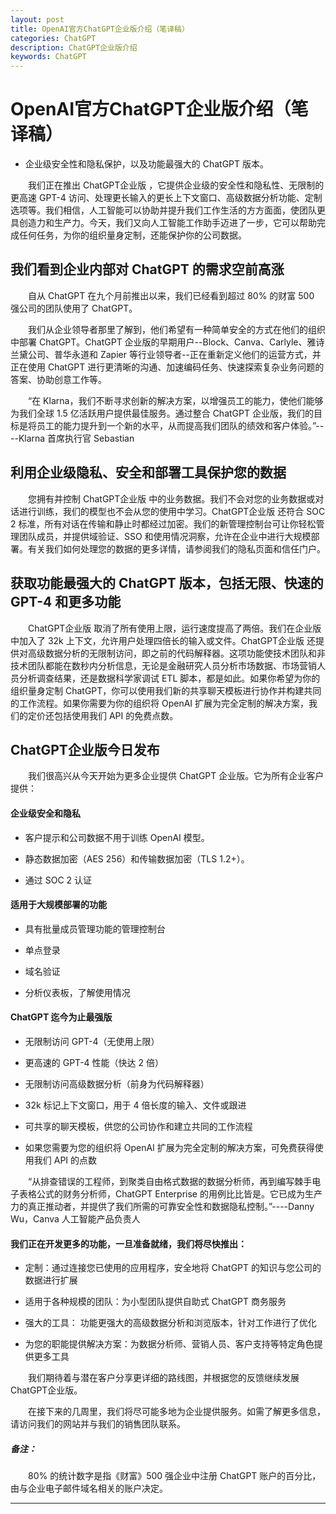 ```yaml
---
layout: post
title: OpenAI官方ChatGPT企业版介绍（笔译稿）
categories: ChatGPT
description: ChatGPT企业版介绍
keywords: ChatGPT
---
```


#  OpenAI官方ChatGPT企业版介绍（笔译稿）

* 企业级安全性和隐私保护，以及功能最强大的 ChatGPT 版本。

&emsp;&emsp;我们正在推出 ChatGPT企业版 ，它提供企业级的安全性和隐私性、无限制的更高速 GPT-4 访问、处理更长输入的更长上下文窗口、高级数据分析功能、定制选项等。我们相信，人工智能可以协助并提升我们工作生活的方方面面，使团队更具创造力和生产力。今天，我们又向人工智能工作助手迈进了一步，它可以帮助完成任何任务，为你的组织量身定制，还能保护你的公司数据。

## 我们看到企业内部对 ChatGPT 的需求空前高涨

&emsp;&emsp;自从 ChatGPT 在九个月前推出以来，我们已经看到超过 80% 的财富 500 强公司的团队使用了 ChatGPT。

&emsp;&emsp;我们从企业领导者那里了解到，他们希望有一种简单安全的方式在他们的组织中部署 ChatGPT。ChatGPT 企业版的早期用户--Block、Canva、Carlyle、雅诗兰黛公司、普华永道和 Zapier 等行业领导者--正在重新定义他们的运营方式，并正在使用 ChatGPT 进行更清晰的沟通、加速编码任务、快速探索复杂业务问题的答案、协助创意工作等。

&emsp;&emsp;“在 Klarna，我们不断寻求创新的解决方案，以增强员工的能力，使他们能够为我们全球 1.5 亿活跃用户提供最佳服务。通过整合 ChatGPT 企业版，我们的目标是将员工的能力提升到一个新的水平，从而提高我们团队的绩效和客户体验。”----Klarna 首席执行官 Sebastian

## 利用企业级隐私、安全和部署工具保护您的数据

&emsp;&emsp;您拥有并控制 ChatGPT企业版 中的业务数据。我们不会对您的业务数据或对话进行训练，我们的模型也不会从您的使用中学习。ChatGPT企业版 还符合 SOC 2 标准，所有对话在传输和静止时都经过加密。我们的新管理控制台可让你轻松管理团队成员，并提供域验证、SSO 和使用情况洞察，允许在企业中进行大规模部署。有关我们如何处理您的数据的更多详情，请参阅我们的隐私页面和信任门户。

## 获取功能最强大的 ChatGPT 版本，包括无限、快速的 GPT-4 和更多功能

&emsp;&emsp;ChatGPT企业版 取消了所有使用上限，运行速度提高了两倍。我们在企业版中加入了 32k 上下文，允许用户处理四倍长的输入或文件。ChatGPT企业版 还提供对高级数据分析的无限制访问，即之前的代码解释器。这项功能使技术团队和非技术团队都能在数秒内分析信息，无论是金融研究人员分析市场数据、市场营销人员分析调查结果，还是数据科学家调试 ETL 脚本，都是如此。如果你希望为你的组织量身定制 ChatGPT，你可以使用我们新的共享聊天模板进行协作并构建共同的工作流程。如果你需要为你的组织将 OpenAI 扩展为完全定制的解决方案，我们的定价还包括使用我们 API 的免费点数。

## ChatGPT企业版今日发布

&emsp;&emsp;我们很高兴从今天开始为更多企业提供 ChatGPT 企业版。它为所有企业客户提供：

#### 企业级安全和隐私

* 客户提示和公司数据不用于训练 OpenAI 模型。

* 静态数据加密（AES 256）和传输数据加密（TLS 1.2+）。

* 通过 SOC 2 认证

#### 适用于大规模部署的功能

* 具有批量成员管理功能的管理控制台

* 单点登录

* 域名验证

* 分析仪表板，了解使用情况

#### ChatGPT 迄今为止最强版

* 无限制访问 GPT-4（无使用上限）

* 更高速的 GPT-4 性能（快达 2 倍）

* 无限制访问高级数据分析（前身为代码解释器）

* 32k 标记上下文窗口，用于 4 倍长度的输入、文件或跟进

* 可共享的聊天模板，供您的公司协作和建立共同的工作流程

* 如果您需要为您的组织将 OpenAI 扩展为完全定制的解决方案，可免费获得使用我们 API 的点数

&emsp;&emsp;“从排查错误的工程师，到聚类自由格式数据的数据分析师，再到编写棘手电子表格公式的财务分析师，ChatGPT Enterprise 的用例比比皆是。它已成为生产力的真正推动者，并提供了我们所需的可靠安全性和数据隐私控制。”----Danny Wu，Canva 人工智能产品负责人

#### 我们正在开发更多的功能，一旦准备就绪，我们将尽快推出：

* 定制：通过连接您已使用的应用程序，安全地将 ChatGPT 的知识与您公司的数据进行扩展

* 适用于各种规模的团队：为小型团队提供自助式 ChatGPT 商务服务

* 强大的工具： 功能更强大的高级数据分析和浏览版本，针对工作进行了优化

* 为您的职能提供解决方案：为数据分析师、营销人员、客户支持等特定角色提供更多工具

&emsp;&emsp;我们期待着与潜在客户分享更详细的路线图，并根据您的反馈继续发展 ChatGPT企业版。

&emsp;&emsp;在接下来的几周里，我们将尽可能多地为企业提供服务。如需了解更多信息，请访问我们的网站并与我们的销售团队联系。

##### 备注：

&emsp;&emsp;80% 的统计数字是指《财富》500 强企业中注册 ChatGPT 账户的百分比，由与企业电子邮件域名相关的账户决定。

------------
